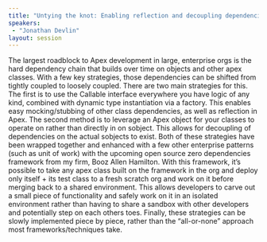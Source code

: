 ```yaml
---
title: "Untying the knot: Enabling reflection and decoupling dependencies in Apex"
speakers:
 - "Jonathan Devlin"
layout: session
---
```


The largest roadblock to Apex development in large, enterprise orgs is the hard dependency chain that builds over time on objects and other apex classes. With a few key strategies, those dependencies can be shifted from tightly coupled to loosely coupled. There are two main strategies for this. The first is to use the Callable interface everywhere you have logic of any kind, combined with dynamic type instantiation via a factory. This enables easy mocking/stubbing of other class dependencies, as well as reflection in Apex. The second method is to leverage an Apex object for your classes to operate on rather than directly in on sobject. This allows for decoupling of dependencies on the actual sobjects to exist. Both of these strategies have been wrapped together and enhanced with a few other enterprise patterns (such as unit of work) with the upcoming open source zero dependencies framework from my firm, Booz Allen Hamilton. With this framework, it’s possible to take any apex class built on the framework in the org and deploy only itself + its test class to a fresh scratch org and work on it before merging back to a shared environment. This allows developers to carve out a small piece of functionality and safely work on it in an isolated environment rather than having to share a sandbox with other developers and potentially step on each others toes. Finally, these strategies can be slowly implemented piece by piece, rather than the “all-or-none” approach most frameworks/techniques take.
